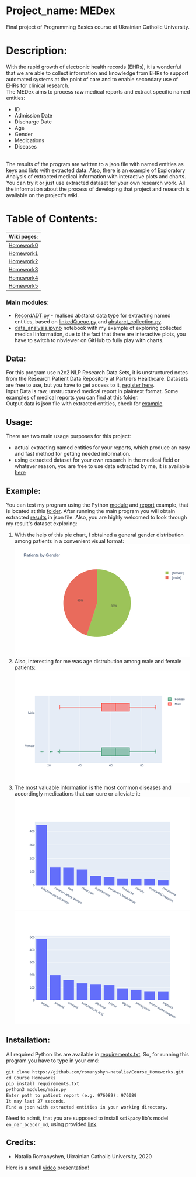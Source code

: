 # Project_name: MEDex
Final project of Programming Basics course at Ukrainian Catholic University.
# Description:
With the rapid growth of electronic health records (EHRs), it is wonderful that we are able to collect information and knowledge from EHRs to support automated systems at the point of care and to enable secondary use of EHRs for clinical research.
<br>
The MEDex aims to process raw medical reports and extract specific named entities:
* ID
* Admission Date
* Discharge Date
* Age
* Gender
* Medications
* Diseases

<br>
The results of the program are written to a json file with named entities as keys and lists with extracted data.
Also, there is an example of Exploratory Analysis of extracted medical information with interactive plots and charts. You can try it or just use extracted dataset for your own research work. All the information about the process of developing that project and research is available on the project's wiki. 

# Table of Contents:

Wiki pages:                                                                          |
------------------------------------------------------------------------------------ |
  [Homework0](https://github.com/romanyshyn-natalia/Course_Homeworks/wiki/Homework0) |
  [Homework1](https://github.com/romanyshyn-natalia/Course_Homeworks/wiki/Homework1) |     
  [Homework2](https://github.com/romanyshyn-natalia/Course_Homeworks/wiki/Homework2) |
  [Homework3](https://github.com/romanyshyn-natalia/Course_Homeworks/wiki/Homework3) |
  [Homework4](https://github.com/romanyshyn-natalia/Course_Homeworks/wiki/Homework4) |
  [Homework5](https://github.com/romanyshyn-natalia/Course_Homeworks/wiki/Homework5) |
  
  ### Main modules:
  * [RecordADT.py](https://github.com/romanyshyn-natalia/Course_Homeworks/blob/master/modules/RecordADT.py) - realised abstarct data type for extracting named entities, based on [linkedQueue.py](https://github.com/romanyshyn-natalia/Course_Homeworks/blob/master/modules/linkedQueue.py) and [abstarct_collection.py](https://github.com/romanyshyn-natalia/Course_Homeworks/blob/master/modules/abstract_collection.py).
  * [data_analysis.ipynb](https://github.com/romanyshyn-natalia/Course_Homeworks/blob/master/modules/data_analysis.ipynb) notebook with my example of exploring collected medical information, due to the fact that there are interactive plots, you have to switch to nbviewer on GitHub to fully play with charts.

## Data:
For this program use n2c2 NLP Research Data Sets, it is unstructured notes from the Research Patient Data Repository at Partners Healthcare. Datasets are free to use, but you have to get access to it, [register here](https://portal.dbmi.hms.harvard.edu/projects/n2c2-nlp/). 
<br>
Input Data is raw, unstructured medical report in plaintext format. Some examples of medical reports you can [find](https://github.com/romanyshyn-natalia/Course_Homeworks/tree/master/docs) at this folder. 
<br>
Output data is json file with extracted entities, check for [example](https://github.com/romanyshyn-natalia/Course_Homeworks/blob/master/modules/report1.json).

## Usage:
There are two main usage purposes for this project:
* actual extracting named entities for your reports, which produce an easy and fast method for getting needed information.
* using extracted dataset for your own research in the medical field or whatever reason, you are free to use data extracted by me, it is available [here](https://github.com/romanyshyn-natalia/Course_Homeworks/blob/master/modules/results.csv) 

## Example:
You can test my program using the Python [module](https://github.com/romanyshyn-natalia/Course_Homeworks/blob/master/modules/main.py)  and [report](https://github.com/romanyshyn-natalia/Course_Homeworks/blob/master/modules/976089) example, that is located at this [folder](https://github.com/romanyshyn-natalia/Course_Homeworks/tree/master/modules). After running the main program you will obtain extracted [results](https://github.com/romanyshyn-natalia/Course_Homeworks/blob/master/modules/report1.json) in json file.
Also, you are highly welcomed to look through my result's dataset exploring:
1) With the help of this pie chart, I obtained a general gender distribution among patients in a convenient visual format:
![](https://github.com/romanyshyn-natalia/Course_Homeworks/blob/master/docs/gender_distribution.png)  
2) Also, interesting for me was age distrubution among male and female patients:
![](https://github.com/romanyshyn-natalia/Course_Homeworks/blob/master/docs/age_by_gender.png)
3) The most valuable information is the most common diseases and accordingly medications that can cure or alleviate it:
![](https://github.com/romanyshyn-natalia/Course_Homeworks/blob/master/docs/common_diseases.png)
![](https://github.com/romanyshyn-natalia/Course_Homeworks/blob/master/docs/most_common_drugs.png)

## Installation:
All required Python libs are available in [requirements.txt](https://github.com/romanyshyn-natalia/Course_Homeworks/blob/master/requirements.txt). So, for running this program you have to type in your cmd:
```
git clone https://github.com/romanyshyn-natalia/Course_Homeworks.git
cd Course_Homeworks
pip install requirements.txt
python3 modules/main.py
Enter path to patient report (e.g. 976089): 976089   
It may last 27 seconds.
Find a json with extracted entities in your working directory.
```
Need to admit, that you are supposed  to install `sciSpacy` lib's model `en_ner_bc5cdr_md`, using provided [link](https://s3-us-west-2.amazonaws.com/ai2-s2-scispacy/releases/v0.2.4/en_ner_bc5cdr_md-0.2.4.tar.gz).

## Credits:
* Natalia Romanyshyn, Ukrainian Catholic University, 2020

Here is a small [video](https://www.youtube.com/watch?v=eiuQJZPa_Cg&rel=0&utm_source=broadcast&utm_medium=email&utm_campaign=Transactional-Publish-success) presentation!

